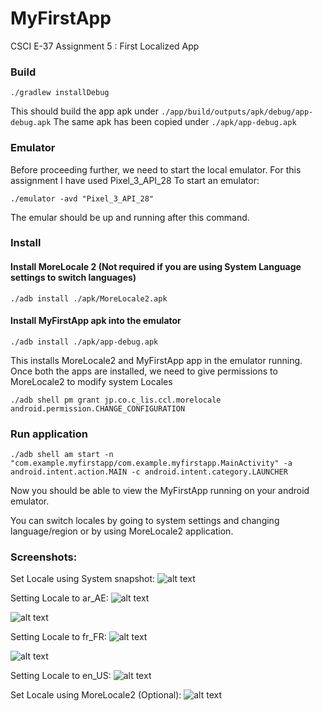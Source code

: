 # MyFirstApp
CSCI E-37 Assignment 5 : First Localized App

### Build
```shell
./gradlew installDebug
```
This should build the app apk under `./app/build/outputs/apk/debug/app-debug.apk`
The same apk has been copied under `./apk/app-debug.apk`

### Emulator
Before proceeding further, we need to start the local emulator. For this assignment I have used Pixel_3_API_28
To start an emulator:
```shell
./emulator -avd "Pixel_3_API_28"
```
The emular should be up and running after this command.

### Install
#### Install MoreLocale 2 (Not required if you are using System Language settings to switch languages)
```shell
./adb install ./apk/MoreLocale2.apk 
```

#### Install MyFirstApp apk into the emulator
```shell
./adb install ./apk/app-debug.apk 
```

This installs MoreLocale2 and MyFirstApp app in the emulator running. Once both the apps are installed, we need to give permissions to MoreLocale2 to modify system Locales

```shell
./adb shell pm grant jp.co.c_lis.ccl.morelocale android.permission.CHANGE_CONFIGURATION
```

### Run application
```shell
./adb shell am start -n "com.example.myfirstapp/com.example.myfirstapp.MainActivity" -a android.intent.action.MAIN -c android.intent.category.LAUNCHER
```

Now you should be able to view the MyFirstApp running on your android emulator.

You can switch locales by going to system settings and changing language/region or by using MoreLocale2 application.

### Screenshots:

Set Locale using System snapshot: 
![alt text](https://github.com/pritamdey251/MyFirstApp/blob/master/img/SystemLocale.png "System Locale")

Setting Locale to ar_AE:
![alt text](https://github.com/pritamdey251/MyFirstApp/blob/master/img/ar_AE_Home.png "ar_AE Home screen")

![alt text](https://github.com/pritamdey251/MyFirstApp/blob/master/img/ar_AE_App.png "ar_AE App screen")


Setting Locale to fr_FR:
![alt text](https://github.com/pritamdey251/MyFirstApp/blob/master/img/fr_FR_Home.png "fr_FR Home screen")

![alt text](https://github.com/pritamdey251/MyFirstApp/blob/master/img/fr_FR_App.png "fr_FR App screen")


Setting Locale to en_US:
![alt text](https://github.com/pritamdey251/MyFirstApp/blob/master/img/en_US_App.png "en_US App screen")


Set Locale using MoreLocale2 (Optional): 
![alt text](https://github.com/pritamdey251/MyFirstApp/blob/master/img/MoreLocale2.png "MoreLocale 2")


